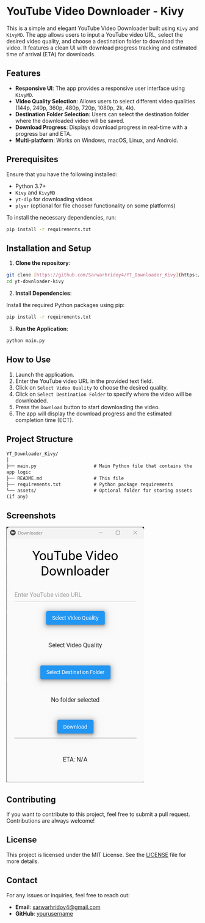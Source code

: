 
# YouTube Video Downloader - Kivy

This is a simple and elegant YouTube Video Downloader built using `Kivy` and `KivyMD`. The app allows users to input a YouTube video URL, select the desired video quality, and choose a destination folder to download the video. It features a clean UI with download progress tracking and estimated time of arrival (ETA) for downloads.



## Features

- **Responsive UI**: The app provides a responsive user interface using `KivyMD`.
- **Video Quality Selection**: Allows users to select different video qualities (144p, 240p, 360p, 480p, 720p, 1080p, 2k, 4k).
- **Destination Folder Selection**: Users can select the destination folder where the downloaded video will be saved.
- **Download Progress**: Displays download progress in real-time with a progress bar and ETA.
- **Multi-platform**: Works on Windows, macOS, Linux, and Android.

## Prerequisites

Ensure that you have the following installed:

- Python 3.7+
- `Kivy` and `KivyMD`
- `yt-dlp` for downloading videos
- `plyer` (optional for file chooser functionality on some platforms)

To install the necessary dependencies, run:

```bash
pip install -r requirements.txt
```

## Installation and Setup

1. **Clone the repository**:

```bash
git clone [https://github.com/Sarwarhridoy4/YT_Downloader_Kivy](https://github.com/Sarwarhridoy4/YT_Downloader_Kivy)
cd yt-downloader-kivy
```

2. **Install Dependencies**:

Install the required Python packages using pip:

```bash
pip install -r requirements.txt
```

3. **Run the Application**:

```bash
python main.py
```

## How to Use

1. Launch the application.
2. Enter the YouTube video URL in the provided text field.
3. Click on `Select Video Quality` to choose the desired quality.
4. Click on `Select Destination Folder` to specify where the video will be downloaded.
5. Press the `Download` button to start downloading the video.
6. The app will display the download progress and the estimated completion time (ECT).

## Project Structure

```
YT_Downloader_Kivy/
│
├── main.py                     # Main Python file that contains the app logic
├── README.md                   # This file
├── requirements.txt            # Python package requirements
└── assets/                     # Optional folder for storing assets (if any)
```

## Screenshots

![App_Screenshot](./assets/Screenshot.png)

## Contributing

If you want to contribute to this project, feel free to submit a pull request. Contributions are always welcome!

## License

This project is licensed under the MIT License. See the [LICENSE](LICENSE) file for more details.

## Contact

For any issues or inquiries, feel free to reach out:

- **Email**: sarwarhridoy4@gmail.com
- **GitHub**: [yourusername]([https://github.com/Sarwarhridoy4](https://github.com/Sarwarhridoy4))
